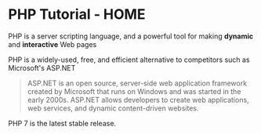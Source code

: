# PHP Tutorial - HOME

PHP is a server scripting language, and a powerful tool for making **dynamic** and **interactive** Web pages

PHP is a widely-used, free, and efficient alternative to competitors such as Microsoft's ASP.NET

> ASP.NET is an open source, server-side web application framework created by Microsoft that runs on Windows and was started in the early 2000s. ASP.NET allows developers to create web applications, web services, and dynamic content-driven websites.

PHP 7 is the latest stable release.
